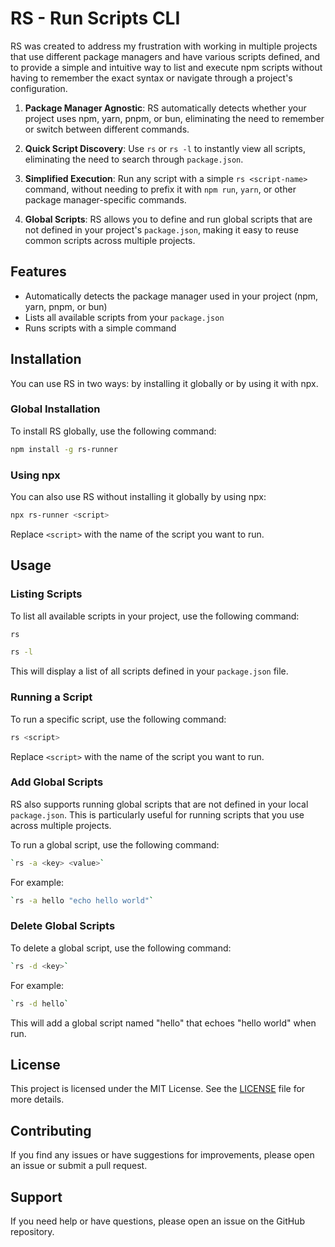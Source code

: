 # RS - Run Scripts CLI

RS was created to address my frustration with working in multiple projects that use different package managers and have various scripts defined, and to provide a simple and intuitive way to list and execute npm scripts without having to remember the exact syntax or navigate through a project's configuration.

1. **Package Manager Agnostic**: RS automatically detects whether your project uses npm, yarn, pnpm, or bun, eliminating the need to remember or switch between different commands.

2. **Quick Script Discovery**: Use `rs` or `rs -l` to instantly view all scripts, eliminating the need to search through `package.json`.

3. **Simplified Execution**: Run any script with a simple `rs <script-name>` command, without needing to prefix it with `npm run`, `yarn`, or other package manager-specific commands.

4. **Global Scripts**: RS allows you to define and run global scripts that are not defined in your project's `package.json`, making it easy to reuse common scripts across multiple projects.

## Features

- Automatically detects the package manager used in your project (npm, yarn, pnpm, or bun)
- Lists all available scripts from your `package.json`
- Runs scripts with a simple command

## Installation

You can use RS in two ways: by installing it globally or by using it with npx.

### Global Installation

To install RS globally, use the following command:

```bash
npm install -g rs-runner
```

### Using npx

You can also use RS without installing it globally by using npx:

```bash
npx rs-runner <script>
```

Replace `<script>` with the name of the script you want to run.

## Usage

### Listing Scripts


To list all available scripts in your project, use the following command:

```bash
rs
```

```bash
rs -l
```

This will display a list of all scripts defined in your `package.json` file.

### Running a Script

To run a specific script, use the following command:

```bash
rs <script>
```

Replace `<script>` with the name of the script you want to run.


### Add Global Scripts

RS also supports running global scripts that are not defined in your local `package.json`. 
This is particularly useful for running scripts that you use across multiple projects.

To run a global script, use the following command:

```bash
`rs -a <key> <value>`
```

For example:

```bash
`rs -a hello "echo hello world"`
```

### Delete Global Scripts

To delete a global script, use the following command:

```bash
`rs -d <key>`
```

For example:

```bash
`rs -d hello`
```

This will add a global script named "hello" that echoes "hello world" when run.

## License

This project is licensed under the MIT License. See the [LICENSE](LICENSE) file for more details.

## Contributing

If you find any issues or have suggestions for improvements, please open an issue or submit a pull request.

## Support

If you need help or have questions, please open an issue on the GitHub repository.
